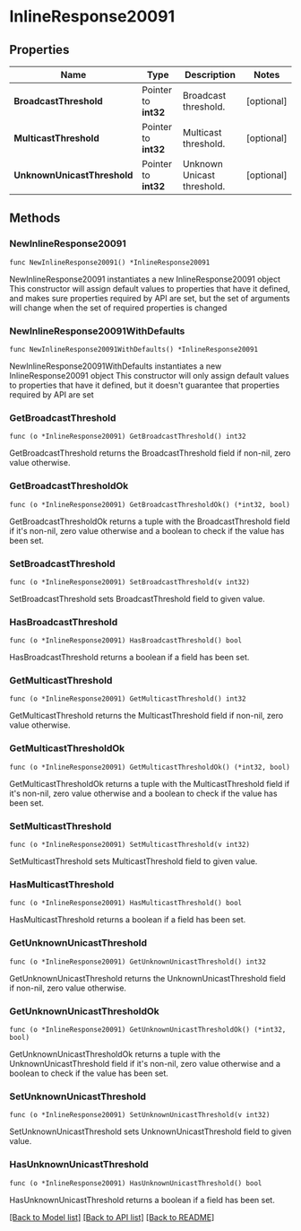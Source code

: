 # InlineResponse20091

## Properties

Name | Type | Description | Notes
------------ | ------------- | ------------- | -------------
**BroadcastThreshold** | Pointer to **int32** | Broadcast threshold. | [optional] 
**MulticastThreshold** | Pointer to **int32** | Multicast threshold. | [optional] 
**UnknownUnicastThreshold** | Pointer to **int32** | Unknown Unicast threshold. | [optional] 

## Methods

### NewInlineResponse20091

`func NewInlineResponse20091() *InlineResponse20091`

NewInlineResponse20091 instantiates a new InlineResponse20091 object
This constructor will assign default values to properties that have it defined,
and makes sure properties required by API are set, but the set of arguments
will change when the set of required properties is changed

### NewInlineResponse20091WithDefaults

`func NewInlineResponse20091WithDefaults() *InlineResponse20091`

NewInlineResponse20091WithDefaults instantiates a new InlineResponse20091 object
This constructor will only assign default values to properties that have it defined,
but it doesn't guarantee that properties required by API are set

### GetBroadcastThreshold

`func (o *InlineResponse20091) GetBroadcastThreshold() int32`

GetBroadcastThreshold returns the BroadcastThreshold field if non-nil, zero value otherwise.

### GetBroadcastThresholdOk

`func (o *InlineResponse20091) GetBroadcastThresholdOk() (*int32, bool)`

GetBroadcastThresholdOk returns a tuple with the BroadcastThreshold field if it's non-nil, zero value otherwise
and a boolean to check if the value has been set.

### SetBroadcastThreshold

`func (o *InlineResponse20091) SetBroadcastThreshold(v int32)`

SetBroadcastThreshold sets BroadcastThreshold field to given value.

### HasBroadcastThreshold

`func (o *InlineResponse20091) HasBroadcastThreshold() bool`

HasBroadcastThreshold returns a boolean if a field has been set.

### GetMulticastThreshold

`func (o *InlineResponse20091) GetMulticastThreshold() int32`

GetMulticastThreshold returns the MulticastThreshold field if non-nil, zero value otherwise.

### GetMulticastThresholdOk

`func (o *InlineResponse20091) GetMulticastThresholdOk() (*int32, bool)`

GetMulticastThresholdOk returns a tuple with the MulticastThreshold field if it's non-nil, zero value otherwise
and a boolean to check if the value has been set.

### SetMulticastThreshold

`func (o *InlineResponse20091) SetMulticastThreshold(v int32)`

SetMulticastThreshold sets MulticastThreshold field to given value.

### HasMulticastThreshold

`func (o *InlineResponse20091) HasMulticastThreshold() bool`

HasMulticastThreshold returns a boolean if a field has been set.

### GetUnknownUnicastThreshold

`func (o *InlineResponse20091) GetUnknownUnicastThreshold() int32`

GetUnknownUnicastThreshold returns the UnknownUnicastThreshold field if non-nil, zero value otherwise.

### GetUnknownUnicastThresholdOk

`func (o *InlineResponse20091) GetUnknownUnicastThresholdOk() (*int32, bool)`

GetUnknownUnicastThresholdOk returns a tuple with the UnknownUnicastThreshold field if it's non-nil, zero value otherwise
and a boolean to check if the value has been set.

### SetUnknownUnicastThreshold

`func (o *InlineResponse20091) SetUnknownUnicastThreshold(v int32)`

SetUnknownUnicastThreshold sets UnknownUnicastThreshold field to given value.

### HasUnknownUnicastThreshold

`func (o *InlineResponse20091) HasUnknownUnicastThreshold() bool`

HasUnknownUnicastThreshold returns a boolean if a field has been set.


[[Back to Model list]](../README.md#documentation-for-models) [[Back to API list]](../README.md#documentation-for-api-endpoints) [[Back to README]](../README.md)


